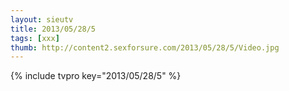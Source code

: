 ```yaml
--- 
layout: sieutv
title: 2013/05/28/5
tags: [xxx]
thumb: http://content2.sexforsure.com/2013/05/28/5/Video.jpg
---
```

{% include tvpro key="2013/05/28/5" %} 
